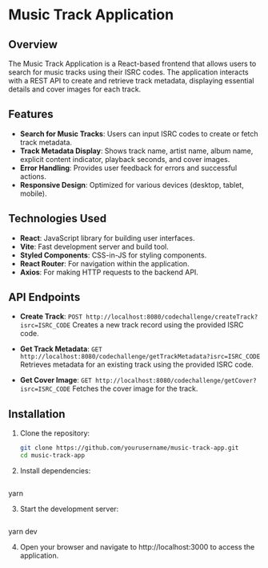 # Music Track Application

## Overview

The Music Track Application is a React-based frontend that allows users to search for music tracks using their ISRC codes. The application interacts with a REST API to create and retrieve track metadata, displaying essential details and cover images for each track.

## Features

- **Search for Music Tracks**: Users can input ISRC codes to create or fetch track metadata.
- **Track Metadata Display**: Shows track name, artist name, album name, explicit content indicator, playback seconds, and cover images.
- **Error Handling**: Provides user feedback for errors and successful actions.
- **Responsive Design**: Optimized for various devices (desktop, tablet, mobile).

## Technologies Used

- **React**: JavaScript library for building user interfaces.
- **Vite**: Fast development server and build tool.
- **Styled Components**: CSS-in-JS for styling components.
- **React Router**: For navigation within the application.
- **Axios**: For making HTTP requests to the backend API.

## API Endpoints

- **Create Track**:
  `POST http://localhost:8080/codechallenge/createTrack?isrc=ISRC_CODE`
  Creates a new track record using the provided ISRC code.

- **Get Track Metadata**:
  `GET http://localhost:8080/codechallenge/getTrackMetadata?isrc=ISRC_CODE`
  Retrieves metadata for an existing track using the provided ISRC code.

- **Get Cover Image**:
  `GET http://localhost:8080/codechallenge/getCover?isrc=ISRC_CODE`
  Fetches the cover image for the track.

## Installation

1. Clone the repository:

   ```bash
   git clone https://github.com/yourusername/music-track-app.git
   cd music-track-app

2. Install dependencies:
   ```bash
  yarn

3. Start the development server:
   ```bash
  yarn dev

4. Open your browser and navigate to http://localhost:3000 to access the application.
